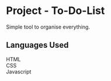 # Project - To-Do-List
Simple tool to organise everything.

## Languages Used
HTML </br>
CSS </br>
Javascript

